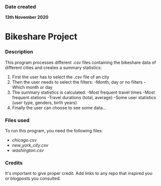 ### Date created
**13th November 2020**


# Bikeshare Project


### Description
This program processes different .csv files containing the bikeshare data of different cities and creates a summary statistics:

1. First the user has to select the .csv file of an city
2. Then the user needs to select the filters:
   -Month, day or no filters
   -Which month or day
3. The summary statistics is calculated:
   -Most frequent travel times
   -Most frequent stations
   -Travel durations (total, average)
   -Some user statistics (user type, genders, birth years)
4. Finally the user can choose to see some data...


### Files used
To run this program, you need the following files:
- _chicago.csv_
- _new_york_city.csv_
- _washington.csv_

### Credits
It's important to give proper credit. Add links to any repo that inspired you or blogposts you consulted.
